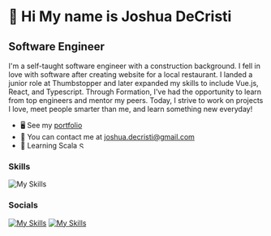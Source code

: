 # 👋 Hi My name is Joshua DeCristi

## Software Engineer

I'm a self-taught software engineer with a construction background. I fell in love with software after creating website for a local restaurant. I landed a junior role at Thumbstopper and later expanded my skills to include Vue.js, React, and Typescript. Through Formation, I've had the opportunity to learn from top engineers and mentor my peers. Today, I strive to work on projects I love, meet people smarter than me, and learn something new everyday!

- 🖥️ See my [portfolio](https://jdecristi.com)
- 📩 You can contact me at [joshua.decristi@gmail.com](mailto:joshua.decristi@gmail.com)
- 🧠 Learning Scala <img src="https://skillicons.dev/icons?i=scala" width="16" height="12" alt="Solidity" />

### Skills

![My Skills](https://skillicons.dev/icons?i=html,css,js,ts,react,vue,svelte,next,php,laravel,postgres,mongodb,docker)

### Socials

[![My Skills](https://skillicons.dev/icons?i=linkedin)](https://www.linkedin.com/in/joshua-decristi/)
[![My Skills](https://skillicons.dev/icons?i=discord)](https://discord.com/channels/@jdecristi)
